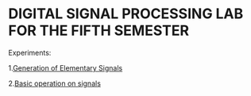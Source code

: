  # DIGITAL SIGNAL PROCESSING LAB FOR THE FIFTH SEMESTER


 Experiments:
 
 1.[Generation of Elementary Signals](https://github.com/alitaspaul/DSP-LAB/blob/master/Experiment1_DSP.ipynb)
 
 2.[Basic operation on signals](https://github.com/alitaspaul/DSP-LAB/blob/master/Experiment2_DSP.ipynb)
